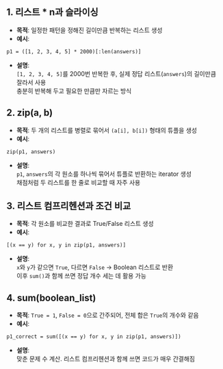 ## 1. 리스트 * n과 슬라이싱
- **목적**: 일정한 패턴을 정해진 길이만큼 반복하는 리스트 생성
- **예시**:
```
p1 = ([1, 2, 3, 4, 5] * 2000)[:len(answers)]
```
- **설명**:   
  `[1, 2, 3, 4, 5]`를 2000번 반복한 후, 실제 정답 리스트(`answers`)의 길이만큼 잘라서 사용   
  충분히 반복해 두고 필요한 만큼만 자르는 방식

## 2. zip(a, b)
- **목적**: 두 개의 리스트를 병렬로 묶어서 `(a[i], b[i])` 형태의 튜플을 생성
- **예시**:
```
zip(p1, answers)
```
- **설명**:   
  `p1`, `answers`의 각 원소를 하나씩 묶어서 튜플로 반환하는 iterator 생성   
  채점처럼 두 리스트를 한 줄로 비교할 때 자주 사용

## 3. 리스트 컴프리헨션과 조건 비교
- **목적**: 각 원소를 비교한 결과로 True/False 리스트 생성
- **예시**:
```
[(x == y) for x, y in zip(p1, answers)]
```
- **설명**:   
  `x`와 `y`가 같으면 `True`, 다르면 `False` -> Boolean 리스트로 반환   
  이후 `sum()`과 함께 쓰면 정답 개수 세는 데 활용 가능

## 4. sum(boolean_list)
- **목적**: `True = 1`, `False = 0`으로 간주되어, 전체 합은 `True`의 개수와 같음
- **예시**:
```
p1_correct = sum([(x == y) for x, y in zip(p1, answers)])
```
- **설명**:   
  맞춘 문제 수 계산. 리스트 컴프리헨션과 함께 쓰면 코드가 매우 간결해짐
